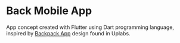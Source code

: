 # Back Mobile App

App concept created with Flutter using Dart programming language, inspired by [Backpack App](https://www.uplabs.com/posts/backpack-app-abe50ce8-1dfe-4c0b-9afb-9d81a49d4e58)
design found in Uplabs.
